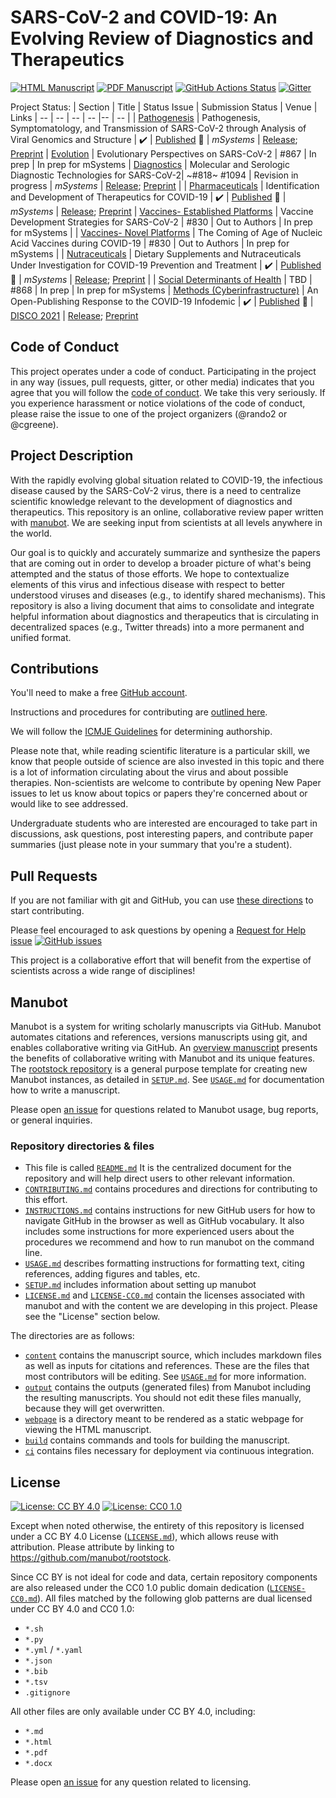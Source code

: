 # SARS-CoV-2 and COVID-19: An Evolving Review of Diagnostics and Therapeutics

<!-- usage note: edit the H1 title above to personalize the manuscript -->

[![HTML Manuscript](https://img.shields.io/badge/manuscript-HTML-blue.svg)](https://greenelab.github.io/covid19-review/)
[![PDF Manuscript](https://img.shields.io/badge/manuscript-PDF-blue.svg)](https://greenelab.github.io/covid19-review/manuscript.pdf)
[![GitHub Actions Status](https://github.com/greenelab/covid19-review/workflows/Manubot/badge.svg)](https://github.com/greenelab/covid19-review/actions)
[![Gitter](https://badges.gitter.im/covid19-review/community.svg)](https://gitter.im/covid19-review/community?utm_source=badge&utm_medium=badge&utm_campaign=pr-badge)
<!-- usage note: delete CI badges above for services not used by your manuscript -->

Project Status:
| Section | Title | Status Issue | Submission Status | Venue | Links
| -- | -- | -- | -- |-- | -- |
| [Pathogenesis](https://greenelab.github.io/covid19-review/#pathogenesis-symptomatology-and-transmission-of-sars-cov-2-through-analysis-of-viral-genomics-and-structure) | Pathogenesis, Symptomatology, and Transmission of SARS-CoV-2 through Analysis of Viral Genomics and Structure | ✔️ | [Published](https://doi.org/10.1128/mSystems.00095-21) 🎉 | _mSystems_ | [Release](https://github.com/greenelab/covid19-review/releases/tag/pathogenesis-v3); [Preprint](http://arxiv.org/abs/2102.01521)
| [Evolution](https://greenelab.github.io/covid19-review/#evolutionary-and-genomic-analysis-of-sars-cov-2) | Evolutionary Perspectives on SARS-CoV-2 | #867 | In prep | In prep for mSystems
| [Diagnostics](https://greenelab.github.io/covid19-review/#diagnostics) | Molecular and Serologic Diagnostic Technologies for SARS-CoV-2| ~#818~ #1094 | Revision in progress | _mSystems_ | [Release](https://github.com/greenelab/covid19-review/releases/tag/diagnostics-v1); [Preprint](https://arxiv.org/abs/2204.12598) |
| [Pharmaceuticals](https://greenelab.github.io/covid19-review/#identification-and-development-of-therapeutics-for-covid-19) | Identification and Development of Therapeutics for COVID-19 | ✔️ | [Published](https://doi.org/10.1128/mSystems.00233-21) 🎉 | _mSystems_ | [Release](https://github.com/greenelab/covid19-review/releases/tag/pharmaceuticals-v3); [Preprint](http://arxiv.org/abs/2103.02723)
| [Vaccines- Established Platforms](https://greenelab.github.io/covid19-review/#application-of-traditional-vaccine-development-strategies-to-sars-cov-2) | Vaccine Development Strategies for SARS-CoV-2 | #830 | Out to Authors | In prep for mSystems |
| [Vaccines- Novel Platforms](
https://greenelab.github.io/covid19-review/#) | The Coming of Age of Nucleic Acid Vaccines during COVID-19 | #830 | Out to Authors | In prep for mSystems |
| [Nutraceuticals](https://greenelab.github.io/covid19-review/#dietary-supplements-and-nutraceuticals-under-investigation-for-covid-19-prevention-and-treatment) | Dietary Supplements and Nutraceuticals Under Investigation for COVID-19 Prevention and Treatment  | ✔️ | [Published](https://doi.org/10.1128/mSystems.00122-21) 🎉 | _mSystems_ | [Release](https://github.com/greenelab/covid19-review/releases/tag/nutraceuticals-v2); [Preprint](http://arxiv.org/abs/2102.02250) |
| [Social Determinants of Health](https://greenelab.github.io/covid19-review/#social-factors-influencing-covid-19-exposure-and-outcomes) | TBD | #868 | In prep | In prep for mSystems
| [Methods (Cyberinfrastructure)](https://greenelab.github.io/covid19-review/#an-open-publishing-response-to-the-covid-19-infodemic) | An Open-Publishing Response to the COVID-19 Infodemic | ✔️ | [Published](http://ceur-ws.org/Vol-2976/paper-2.pdf) 🎉 | [DISCO 2021](https://infoqualitylab.org/events/disco2021/) | [Release](https://github.com/greenelab/covid19-review/releases/tag/methods-v4); [Preprint](https://arxiv.org/abs/2109.08633)

## Code of Conduct

This project operates under a code of conduct.
Participating in the project in any way (issues, pull requests, gitter, or other media) indicates that you agree that you will follow the [code of conduct](CODE_OF_CONDUCT.md).
We take this very seriously.
If you experience harassment or notice violations of the code of conduct, please raise the issue to one of the project organizers (@rando2 or @cgreene).

## Project Description
<!-- usage note: edit this section. -->

With the rapidly evolving global situation related to COVID-19, the infectious disease caused by the SARS-CoV-2 virus, there is a need to centralize scientific knowledge relevant to the development of diagnostics and therapeutics.
This repository is an online, collaborative review paper written with [manubot](https://manubot.org/).
We are seeking input from scientists at all levels anywhere in the world.

Our goal is to quickly and accurately summarize and synthesize the papers that are coming out in order to develop a broader picture of what's being attempted and the status of those efforts.
We hope to contextualize elements of this virus and infectious disease with respect to better understood viruses and diseases (e.g., to identify shared mechanisms).
This repository is also a living document that aims to consolidate and integrate helpful information about diagnostics and therapeutics that is circulating in decentralized spaces (e.g., Twitter threads) into a more permanent and unified format.

## Contributions

You'll need to make a free [GitHub account](https://github.com/join?source=header-home).

Instructions and procedures for contributing are [outlined here](CONTRIBUTING.md).

We will follow the [ICMJE Guidelines](http://www.icmje.org/recommendations/browse/roles-and-responsibilities/defining-the-role-of-authors-and-contributors.html) for determining authorship.

Please note that, while reading scientific literature is a particular skill, we know that people outside of science are also invested in this topic and there is a lot of information circulating about the virus and about possible therapies.
Non-scientists are welcome to contribute by opening New Paper issues to let us know about topics or papers they're concerned about or would like to see addressed.

Undergraduate students who are interested are encouraged to take part in discussions, ask questions, post interesting papers, and contribute paper summaries (just please note in your summary that you're a student).

## Pull Requests

If you are not familiar with git and GitHub, you can use [these directions](INSTRUCTIONS.md) to start contributing.

Please feel encouraged to ask questions by opening a [Request for Help issue](https://github.com/greenelab/covid19-review/issues/new?assignees=rando2&labels=&template=request-for-help.md&title=Help%3A+%5BAdd+topic+here%5D)
[![GitHub issues](https://img.shields.io/github/issues-raw/greenelab/covid19-review?label=Open%20Issue&style=social)](https://github.com/greenelab/covid19-review/issues/new/choose)

This project is a collaborative effort that will benefit from the expertise of scientists across a wide range of disciplines!

## Manubot
<!-- usage note: do not edit this section -->

Manubot is a system for writing scholarly manuscripts via GitHub.
Manubot automates citations and references, versions manuscripts using git, and enables collaborative writing via GitHub.
An [overview manuscript](https://greenelab.github.io/meta-review/ "Open collaborative writing with Manubot") presents the benefits of collaborative writing with Manubot and its unique features.
The [rootstock repository](https://git.io/fhQH1) is a general purpose template for creating new Manubot instances, as detailed in [`SETUP.md`](SETUP.md).
See [`USAGE.md`](USAGE.md) for documentation how to write a manuscript.

Please open [an issue](https://git.io/fhQHM) for questions related to Manubot usage, bug reports, or general inquiries.

### Repository directories & files

+ This file is called [`README.md`](README.md)
It is the centralized document for the repository and will help direct users to other relevant information.
+ [`CONTRIBUTING.md`](CONTRIBUTING.md) contains procedures and directions for contributing to this effort.
+ [`INSTRUCTIONS.md`](INSTRUCTIONS.md) contains instructions for new GitHub users for how to navigate GitHub in the browser as well as GitHub vocabulary.
It also includes some instructions for more experienced users about the procedures we recommend and how to run manubot on the command line.
+ [`USAGE.md`](USAGE.md) describes formatting instructions for formatting text, citing references, adding figures and tables, etc.
+ [`SETUP.md`](SETUP.md) includes information about setting up manubot
+ [`LICENSE.md`](LICENSE.md) and [`LICENSE-CC0.md`](LICENSE-CC0.md) contain the licenses associated with manubot and with the content we are developing in this project. Please see the "License" section below.

The directories are as follows:

+ [`content`](content) contains the manuscript source, which includes markdown files as well as inputs for citations and references.
These are the files that most contributors will be editing.
  See [`USAGE.md`](USAGE.md) for more information.
+ [`output`](output) contains the outputs (generated files) from Manubot including the resulting manuscripts.
  You should not edit these files manually, because they will get overwritten.
+ [`webpage`](webpage) is a directory meant to be rendered as a static webpage for viewing the HTML manuscript.
+ [`build`](build) contains commands and tools for building the manuscript.
+ [`ci`](ci) contains files necessary for deployment via continuous integration.

## License

<!--
usage note: edit this section to change the license of your manuscript or source code changes to this repository.
We encourage users to openly license their manuscripts, which is the default as specified below.
-->

[![License: CC BY 4.0](https://img.shields.io/badge/License%20All-CC%20BY%204.0-lightgrey.svg)](http://creativecommons.org/licenses/by/4.0/)
[![License: CC0 1.0](https://img.shields.io/badge/License%20Parts-CC0%201.0-lightgrey.svg)](https://creativecommons.org/publicdomain/zero/1.0/)

Except when noted otherwise, the entirety of this repository is licensed under a CC BY 4.0 License ([`LICENSE.md`](LICENSE.md)), which allows reuse with attribution.
Please attribute by linking to https://github.com/manubot/rootstock.

Since CC BY is not ideal for code and data, certain repository components are also released under the CC0 1.0 public domain dedication ([`LICENSE-CC0.md`](LICENSE-CC0.md)).
All files matched by the following glob patterns are dual licensed under CC BY 4.0 and CC0 1.0:

+ `*.sh`
+ `*.py`
+ `*.yml` / `*.yaml`
+ `*.json`
+ `*.bib`
+ `*.tsv`
+ `.gitignore`

All other files are only available under CC BY 4.0, including:

+ `*.md`
+ `*.html`
+ `*.pdf`
+ `*.docx`

Please open [an issue](https://github.com/manubot/rootstock/issues) for any question related to licensing.
